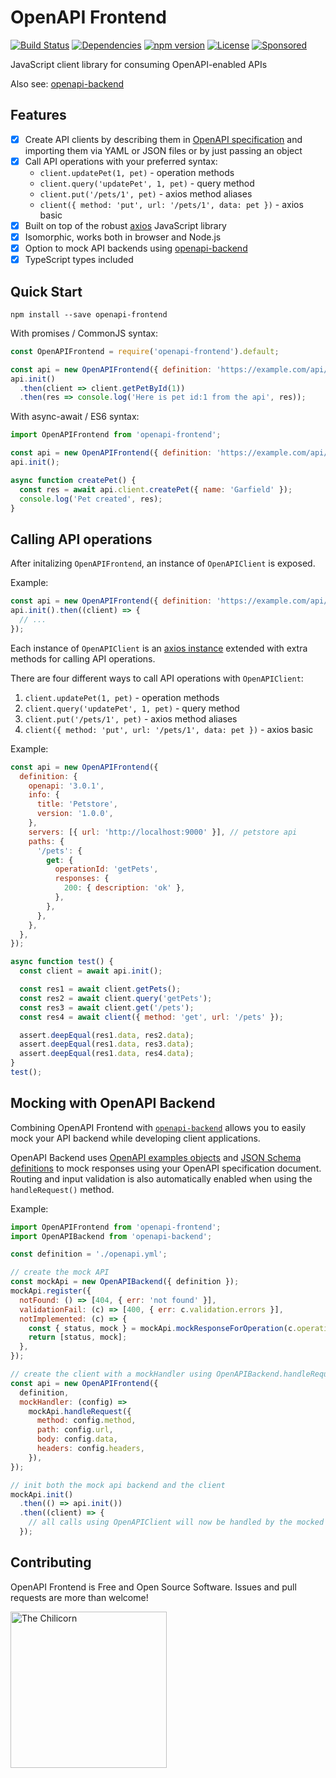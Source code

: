 # OpenAPI Frontend
[![Build Status](https://travis-ci.org/anttiviljami/openapi-frontend.svg?branch=master)](https://travis-ci.org/anttiviljami/openapi-frontend)
[![Dependencies](https://david-dm.org/anttiviljami/openapi-frontend.svg)](https://david-dm.org/anttiviljami/openapi-frontend)
[![npm version](https://img.shields.io/npm/v/openapi-frontend.svg)](https://www.npmjs.com/package/openapi-frontend)
[![License](http://img.shields.io/:license-mit-blue.svg)](https://github.com/anttiviljami/openapi-frontend/blob/master/LICENSE)
[![Sponsored](https://img.shields.io/badge/chilicorn-sponsored-brightgreen.svg?logo=data%3Aimage%2Fpng%3Bbase64%2CiVBORw0KGgoAAAANSUhEUgAAAA4AAAAPCAMAAADjyg5GAAABqlBMVEUAAAAzmTM3pEn%2FSTGhVSY4ZD43STdOXk5lSGAyhz41iz8xkz2HUCWFFhTFFRUzZDvbIB00Zzoyfj9zlHY0ZzmMfY0ydT0zjj92l3qjeR3dNSkoZp4ykEAzjT8ylUBlgj0yiT0ymECkwKjWqAyjuqcghpUykD%2BUQCKoQyAHb%2BgylkAyl0EynkEzmkA0mUA3mj86oUg7oUo8n0k%2FS%2Bw%2Fo0xBnE5BpU9Br0ZKo1ZLmFZOjEhesGljuzllqW50tH14aS14qm17mX9%2Bx4GAgUCEx02JySqOvpSXvI%2BYvp2orqmpzeGrQh%2Bsr6yssa2ttK6v0bKxMBy01bm4zLu5yry7yb29x77BzMPCxsLEzMXFxsXGx8fI3PLJ08vKysrKy8rL2s3MzczOH8LR0dHW19bX19fZ2dna2trc3Nzd3d3d3t3f39%2FgtZTg4ODi4uLj4%2BPlGxLl5eXm5ubnRzPn5%2Bfo6Ojp6enqfmzq6urr6%2Bvt7e3t7u3uDwvugwbu7u7v6Obv8fDz8%2FP09PT2igP29vb4%2BPj6y376%2Bu%2F7%2Bfv9%2Ff39%2Fv3%2BkAH%2FAwf%2FtwD%2F9wCyh1KfAAAAKXRSTlMABQ4VGykqLjVCTVNgdXuHj5Kaq62vt77ExNPX2%2Bju8vX6%2Bvr7%2FP7%2B%2FiiUMfUAAADTSURBVAjXBcFRTsIwHAfgX%2FtvOyjdYDUsRkFjTIwkPvjiOTyX9%2FAIJt7BF570BopEdHOOstHS%2BX0s439RGwnfuB5gSFOZAgDqjQOBivtGkCc7j%2B2e8XNzefWSu%2BsZUD1QfoTq0y6mZsUSvIkRoGYnHu6Yc63pDCjiSNE2kYLdCUAWVmK4zsxzO%2BQQFxNs5b479NHXopkbWX9U3PAwWAVSY%2FpZf1udQ7rfUpQ1CzurDPpwo16Ff2cMWjuFHX9qCV0Y0Ok4Jvh63IABUNnktl%2B6sgP%2BARIxSrT%2FMhLlAAAAAElFTkSuQmCC)](http://spiceprogram.org/oss-sponsorship)

JavaScript client library for consuming OpenAPI-enabled APIs

Also see: [openapi-backend](https://github.com/anttiviljami/openapi-backend)

## Features

- [x] Create API clients by describing them in [OpenAPI specification](https://github.com/OAI/OpenAPI-Specification)
and importing them via YAML or JSON files or by just passing an object
- [x] Call API operations with your preferred syntax:
  - `client.updatePet(1, pet)` - operation methods
  - `client.query('updatePet', 1, pet)` - query method
  - `client.put('/pets/1', pet)` - axios method aliases
  - `client({ method: 'put', url: '/pets/1', data: pet })` - axios basic
- [x] Built on top of the robust [axios](https://github.com/axios/axios) JavaScript library
- [x] Isomorphic, works both in browser and Node.js
- [x] Option to mock API backends using [openapi-backend](https://github.com/anttiviljami/openapi-backend)
- [x] TypeScript types included

## Quick Start

```
npm install --save openapi-frontend
```

With promises / CommonJS syntax:

```javascript
const OpenAPIFrontend = require('openapi-frontend').default;

const api = new OpenAPIFrontend({ definition: 'https://example.com/api/openapi.json' });
api.init()
  .then(client => client.getPetById(1))
  .then(res => console.log('Here is pet id:1 from the api', res));
```

With async-await / ES6 syntax:

```javascript
import OpenAPIFrontend from 'openapi-frontend';

const api = new OpenAPIFrontend({ definition: 'https://example.com/api/openapi.json' });
api.init();

async function createPet() {
  const res = await api.client.createPet({ name: 'Garfield' });
  console.log('Pet created', res);
}
```

## Calling API operations

After initalizing `OpenAPIFrontend`, an instance of `OpenAPIClient` is exposed.

Example:
```javascript
const api = new OpenAPIFrontend({ definition: 'https://example.com/api/openapi.json' });
api.init().then((client) => {
  // ...
});
```

Each instance of `OpenAPIClient` is an [axios instance](https://github.com/axios/axios#creating-an-instance) extended
with extra methods for calling API operations.

There are four different ways to call API operations with `OpenAPIClient`:

1. `client.updatePet(1, pet)` - operation methods
2. `client.query('updatePet', 1, pet)` - query method
3. `client.put('/pets/1', pet)` - axios method aliases
4. `client({ method: 'put', url: '/pets/1', data: pet })` - axios basic

Example:
```javascript
const api = new OpenAPIFrontend({
  definition: {
    openapi: '3.0.1',
    info: {
      title: 'Petstore',
      version: '1.0.0',
    },
    servers: [{ url: 'http://localhost:9000' }], // petstore api
    paths: {
      '/pets': {
        get: {
          operationId: 'getPets',
          responses: {
            200: { description: 'ok' },
          },
        },
      },
    },
  },
});

async function test() {
  const client = await api.init();

  const res1 = await client.getPets();
  const res2 = await client.query('getPets');
  const res3 = await client.get('/pets');
  const res4 = await client({ method: 'get', url: '/pets' });

  assert.deepEqual(res1.data, res2.data);
  assert.deepEqual(res1.data, res3.data);
  assert.deepEqual(res1.data, res4.data);
}
test();
```

## Mocking with OpenAPI Backend

Combining OpenAPI Frontend with [`openapi-backend`](https://github.com/anttiviljami/openapi-backend) allows you to
easily mock your API backend while developing client applications.

OpenAPI Backend uses [OpenAPI examples objects](https://github.com/OAI/OpenAPI-Specification/blob/master/versions/3.0.2.md#example-object)
and [JSON Schema definitions](https://github.com/OAI/OpenAPI-Specification/blob/master/versions/3.0.2.md#schema-object)
to mock responses using your OpenAPI specification document. Routing and input validation is also automatically enabled
when using the `handleRequest()` method.

Example:
```javascript
import OpenAPIFrontend from 'openapi-frontend';
import OpenAPIBackend from 'openapi-backend';

const definition = './openapi.yml';

// create the mock API
const mockApi = new OpenAPIBackend({ definition });
mockApi.register({
  notFound: () => [404, { err: 'not found' }],
  validationFail: (c) => [400, { err: c.validation.errors }],
  notImplemented: (c) => {
    const { status, mock } = mockApi.mockResponseForOperation(c.operation.operationId);
    return [status, mock];
  },
});

// create the client with a mockHandler using OpenAPIBackend.handleRequest()
const api = new OpenAPIFrontend({
  definition,
  mockHandler: (config) =>
    mockApi.handleRequest({
      method: config.method,
      path: config.url,
      body: config.data,
      headers: config.headers,
    }),
});

// init both the mock api backend and the client
mockApi.init()
  .then(() => api.init())
  .then((client) => {
    // all calls using OpenAPIClient will now be handled by the mocked OpenAPI backend
  });
```

## Contributing

OpenAPI Frontend is Free and Open Source Software. Issues and pull requests are more than welcome!

[<img alt="The Chilicorn" src="http://spiceprogram.org/assets/img/chilicorn_sticker.svg" width="250" height="250">](https://spiceprogram.org/oss-sponsorship)

